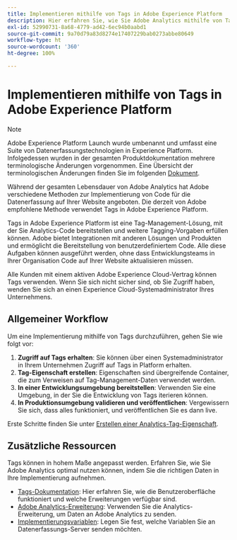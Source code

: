 ```yaml
---
title: Implementieren mithilfe von Tags in Adobe Experience Platform
description: Hier erfahren Sie, wie Sie Adobe Analytics mithilfe von Tags implementieren
exl-id: 52990731-8a68-4779-ad42-6ec94b0aabd1
source-git-commit: 9a70d79a83d8274e17407229bab0273abbe80649
workflow-type: ht
source-wordcount: '360'
ht-degree: 100%

---
```


# Implementieren mithilfe von Tags in Adobe Experience Platform

>[!NOTE]
>Adobe Experience Platform Launch wurde umbenannt und umfasst eine Suite von Datenerfassungstechnologien in Experience Platform. Infolgedessen wurden in der gesamten Produktdokumentation mehrere terminologische Änderungen vorgenommen. Eine Übersicht der terminologischen Änderungen finden Sie im folgenden [Dokument](https://experienceleague.adobe.com/docs/experience-platform/tags/term-updates.html?lang=de).

Während der gesamten Lebensdauer von Adobe Analytics hat Adobe verschiedene Methoden zur Implementierung von Code für die Datenerfassung auf Ihrer Website angeboten. Die derzeit von Adobe empfohlene Methode verwendet Tags in Adobe Experience Platform.

Tags in Adobe Experience Platform ist eine Tag-Management-Lösung, mit der Sie Analytics-Code bereitstellen und weitere Tagging-Vorgaben erfüllen können. Adobe bietet Integrationen mit anderen Lösungen und Produkten und ermöglicht die Bereitstellung von benutzerdefiniertem Code. Alle diese Aufgaben können ausgeführt werden, ohne dass Entwicklungsteams in Ihrer Organisation Code auf Ihrer Website aktualisieren müssen.

Alle Kunden mit einem aktiven Adobe Experience Cloud-Vertrag können Tags verwenden. Wenn Sie sich nicht sicher sind, ob Sie Zugriff haben, wenden Sie sich an einen Experience Cloud-Systemadministrator Ihres Unternehmens.

## Allgemeiner Workflow

Um eine Implementierung mithilfe von Tags durchzuführen, gehen Sie wie folgt vor:

1. **Zugriff auf Tags erhalten**: Sie können über einen Systemadministrator in Ihrem Unternehmen Zugriff auf Tags in Platform erhalten.
2. **Tag-Eigenschaft erstellen**: Eigenschaften sind übergreifende Container, die zum Verweisen auf Tag-Management-Daten verwendet werden.
3. **In einer Entwicklungsumgebung bereitstellen**: Verwenden Sie eine Umgebung, in der Sie die Entwicklung von Tags iterieren können.
4. **In Produktionsumgebung validieren und veröffentlichen**: Vergewissern Sie sich, dass alles funktioniert, und veröffentlichen Sie es dann live.

Erste Schritte finden Sie unter [Erstellen einer Analytics-Tag-Eigenschaft](create-analytics-property.md).

## Zusätzliche Ressourcen

Tags können in hohem Maße angepasst werden. Erfahren Sie, wie Sie Adobe Analytics optimal nutzen können, indem Sie die richtigen Daten in Ihre Implementierung aufnehmen.

* [Tags-Dokumentation](https://experienceleague.adobe.com/docs/experience-platform/tags/home.html?lang=de): Hier erfahren Sie, wie die Benutzeroberfläche funktioniert und welche Erweiterungen verfügbar sind.
* [Adobe Analytics-Erweiterung](https://experienceleague.adobe.com/docs/experience-platform/tags/extensions/adobe/analytics/overview.html?lang=de): Verwenden Sie die Analytics-Erweiterung, um Daten an Adobe Analytics zu senden.
* [Implementierungsvariablen](../vars/overview.md): Legen Sie fest, welche Variablen Sie an Datenerfassungs-Server senden möchten.

